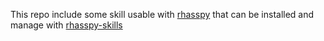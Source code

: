 This repo include some skill usable with [rhasspy](https://rhasspy.readthedocs.io/en/latest/) that can be installed and manage with [rhasspy-skills](https://github.com/razzo04/rhasspy-skills)